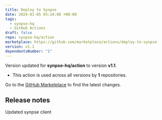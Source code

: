 ```yaml
---
title: Deploy to Synpse
date: 2024-01-05 03:24:08 +00:00
tags:
  - synpse-hq
  - GitHub Actions
draft: false
repo: synpse-hq/action
marketplace: https://github.com/marketplace/actions/deploy-to-synpse
version: v1.1
dependentsNumber: "1"
---
```



Version updated for **synpse-hq/action** to version **v1.1**.
- This action is used across all versions by **1** repositories.

Go to the [GitHub Marketplace](https://github.com/marketplace/actions/deploy-to-synpse) to find the latest changes.

## Release notes

Updated synpse client
